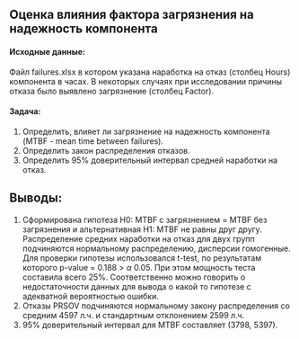 ## Оценка влияния фактора загрязнения на надежность компонента

#### Исходные данные: 
Файл failures.xlsx в котором указана наработка на отказ (столбец Hours) компонента в часах. В некоторых случаях при исследовании причины отказа было выявлено загрязнение (столбец Factor). 

#### Задача: 
1. Определить, влияет ли загрязнение на надежность компонента (MTBF - mean time between failures). 
2. Определить закон распределения отказов.
3. Определить 95% доверительный интервал средней наработки на отказ.

## Выводы:

1. Сформирована гипотеза Н0: MTBF с загрязнением = MTBF без загрязнения и альтернативная Н1: MTBF не равны друг другу. Распределение средних наработки на отказ для двух групп подчиняются нормальному распределению, дисперсии гомогенные. Для проверки гипотезы использовался t-test, по результатам которого p-value = 0.188 > $\alpha$ 0.05. При этом мощность теста составила всего 25%. Соответственно можно говорить о недостаточности данных для вывода о какой то гипотезе с адекватной вероятностью ошибки.
2. Отказы PRSOV подчиняются нормальному закону распределения со средним 4597 л.ч. и стандартным отклонением 2599 л.ч.
3. 95% доверительный интервал для MTBF составляет (3798, 5397).
